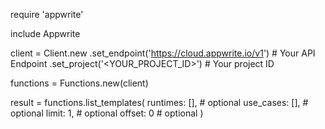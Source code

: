 require 'appwrite'

include Appwrite

client = Client.new
    .set_endpoint('https://cloud.appwrite.io/v1') # Your API Endpoint
    .set_project('&lt;YOUR_PROJECT_ID&gt;') # Your project ID

functions = Functions.new(client)

result = functions.list_templates(
    runtimes: [], # optional
    use_cases: [], # optional
    limit: 1, # optional
    offset: 0 # optional
)
